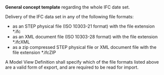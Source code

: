 ﻿**General concept template** regarding the whole IFC date set.

Delivery of the IFC data set in any of the following file formats:

*  as an STEP physical file (ISO 10303-21 format) with the file extension \*.ifc
*  as an XML document file (ISO 10303-28 format) with the file extension \*.ifcXML
*  as a zip compressed STEP physical file or XML document file with the file extension \*.ifcZIP

A Model View Definition shall specify which of the file formats listed above are a valid form of export, and are required to be read for import.
